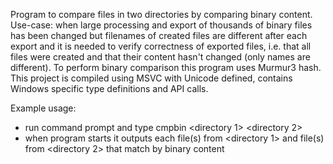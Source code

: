 Program to compare files in two directories by comparing binary content. Use-case: when large processing and export of thousands of binary files has been changed but filenames of created files are different after each export and it is needed to verify correctness of exported files, i.e. that all files were created and that their content hasn't changed (only names are different). To perform binary comparison this program uses Murmur3 hash. This project is compiled using MSVC with Unicode defined, contains Windows specific type definitions and API calls.
      
Example usage:    
     
- run command prompt and type cmpbin <directory 1> <directory 2>
- when program starts it outputs each file(s) from <directory 1> and file(s) from <directory 2> that match by binary content
